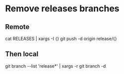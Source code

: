 # Remove releases branches

## Remote
cat RELEASES | xargs -I {} git push -d origin release/{}

## Then local 
git branch --list 'release*' | xargs -r git branch -d